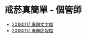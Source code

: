 # 戒菸真簡單 - 個管師

- [20180117 專題文字檔](https://drive.google.com/file/d/1hdhr3OkRhxU2OEG_dcKnTWWSj3X8Igw9/view)
- [20180117 專題簡報檔](https://drive.google.com/file/d/1CfBRexdtJeALaC5kIcpjETYPcmdvqyOP/view)
